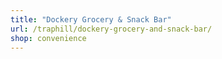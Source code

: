 ```yaml
---
title: "Dockery Grocery & Snack Bar"
url: /traphill/dockery-grocery-and-snack-bar/
shop: convenience
---
```

